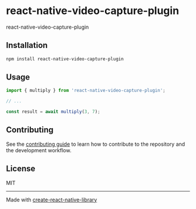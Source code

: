 # react-native-video-capture-plugin

react-native-video-capture-plugin

## Installation

```sh
npm install react-native-video-capture-plugin
```

## Usage

```js
import { multiply } from 'react-native-video-capture-plugin';

// ...

const result = await multiply(3, 7);
```

## Contributing

See the [contributing guide](CONTRIBUTING.md) to learn how to contribute to the repository and the development workflow.

## License

MIT

---

Made with [create-react-native-library](https://github.com/callstack/react-native-builder-bob)
